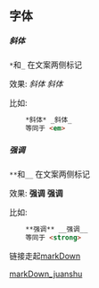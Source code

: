 ## 字体
##### 斜体
 `*`和`_` 在文案两侧标记 
 
效果: *斜体* _斜体_
 
比如:
```html
    *斜体* _斜体_
    等同于 <em>
```
##### 强调
`**`和`__` 在文案两侧标记 
 
效果: **强调** __强调__
 
比如:
```html
    **强调** __强调__
    等同于 <strong>
```
 
链接走起[markDown](https://github.com/younghz/Markdown)

[markDown_juanshu](https://www.jianshu.com/p/b03a8d7b1719)
